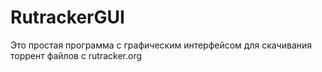 # RutrackerGUI

Это простая программа с графическим интерфейсом для скачивания торрент файлов с rutracker.org
